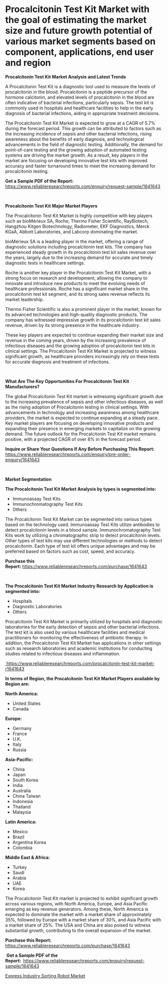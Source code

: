 <p><h1>Procalcitonin Test Kit Market with the goal of estimating the market size and future growth potential of various market segments based on component, applications, end user and region</h1></p><p><strong>Procalcitonin Test Kit Market Analysis and Latest Trends</strong></p>
<p><p>A Procalcitonin Test Kit is a diagnostic tool used to measure the levels of procalcitonin in the blood. Procalcitonin is a peptide precursor of the hormone calcitonin, and elevated levels of procalcitonin in the blood are often indicative of bacterial infections, particularly sepsis. The test kit is commonly used in hospitals and healthcare facilities to help in the early diagnosis of bacterial infections, aiding in appropriate treatment decisions.</p><p>The Procalcitonin Test Kit Market is expected to grow at a CAGR of 5.7% during the forecast period. This growth can be attributed to factors such as the increasing incidence of sepsis and other bacterial infections, rising awareness about the benefits of early diagnosis, and technological advancements in the field of diagnostic testing. Additionally, the demand for point-of-care testing and the growing adoption of automated testing systems are driving the market growth. As a result, key players in the market are focusing on developing innovative test kits with improved accuracy and faster turnaround times to meet the increasing demand for procalcitonin testing.</p></p>
<p><strong>Get a Sample PDF of the Report:&nbsp;</strong> <a href="https://www.reliableresearchreports.com/enquiry/request-sample/1641643">https://www.reliableresearchreports.com/enquiry/request-sample/1641643</a></p>
<p>&nbsp;</p>
<p><strong>Procalcitonin Test Kit Major Market Players</strong></p>
<p><p>The Procalcitonin Test Kit Market is highly competitive with key players such as bioMérieux SA, Roche, Thermo Fisher Scientific, RayBiotech, Hangzhou Kitgen Biotechnology, Radiometer, EKF Diagnostics, Merck KGaA, Abbott Laboratories, and Labcorp dominating the market. </p><p>bioMérieux SA is a leading player in the market, offering a range of diagnostic solutions including procalcitonin test kits. The company has experienced steady growth in its procalcitonin test kit sales revenue over the years, largely due to the increasing demand for accurate and timely diagnostic tests in healthcare settings.</p><p>Roche is another key player in the Procalcitonin Test Kit Market, with a strong focus on research and development, allowing the company to innovate and introduce new products to meet the evolving needs of healthcare professionals. Roche has a significant market share in the procalcitonin test kit segment, and its strong sales revenue reflects its market leadership.</p><p>Thermo Fisher Scientific is also a prominent player in the market, known for its advanced technologies and high-quality diagnostic products. The company has witnessed impressive growth in its procalcitonin test kit sales revenue, driven by its strong presence in the healthcare industry.</p><p>These key players are expected to continue expanding their market size and revenue in the coming years, driven by the increasing prevalence of infectious diseases and the growing adoption of procalcitonin test kits in clinical settings. The Procalcitonin Test Kit Market is projected to witness significant growth, as healthcare providers increasingly rely on these tests for accurate diagnosis and treatment of infections.</p></p>
<p>&nbsp;</p>
<p><strong>What Are The Key Opportunities For Procalcitonin Test Kit Manufacturers?</strong></p>
<p><p>The global Procalcitonin Test Kit market is witnessing significant growth due to the increasing prevalence of sepsis and other infectious diseases, as well as the rising adoption of Procalcitonin testing in clinical settings. With advancements in technology and increasing awareness among healthcare providers, the market is expected to continue expanding at a steady pace. Key market players are focusing on developing innovative products and expanding their presence in emerging markets to capitalize on the growing demand. The future outlook for the Procalcitonin Test Kit market remains positive, with a projected CAGR of over 8% in the forecast period.</p></p>
<p><strong>Inquire or Share Your Questions If Any Before Purchasing This Report:</strong> <a href="https://www.reliableresearchreports.com/enquiry/pre-order-enquiry/1641643">https://www.reliableresearchreports.com/enquiry/pre-order-enquiry/1641643</a></p>
<p>&nbsp;</p>
<p><strong>Market Segmentation</strong></p>
<p><strong>The Procalcitonin Test Kit Market Analysis by types is segmented into:</strong></p>
<p><ul><li>Immunoassay Test Kits</li><li>Immunochromatography Test Kits</li><li>Others</li></ul></p>
<p><p>The Procalcitonin Test Kit Market can be segmented into various types based on the technology used. Immunoassay Test Kits utilize antibodies to detect procalcitonin levels in a blood sample. Immunochromatography Test Kits work by utilizing a chromatographic strip to detect procalcitonin levels. Other types of test kits may use different technologies or methods to detect procalcitonin. Each type of test kit offers unique advantages and may be preferred based on factors such as cost, speed, and accuracy.</p></p>
<p><strong>Purchase this Report:&nbsp;</strong><a href="https://www.reliableresearchreports.com/purchase/1641643">https://www.reliableresearchreports.com/purchase/1641643</a></p>
<p>&nbsp;</p>
<p><strong>The Procalcitonin Test Kit Market Industry Research by Application is segmented into:</strong></p>
<p><ul><li>Hospitals</li><li>Diagnostic Laboratories</li><li>Others</li></ul></p>
<p><p>Procalcitonin Test Kit Market is primarily utilized by hospitals and diagnostic laboratories for the early detection of sepsis and other bacterial infections. The test kit is also used by various healthcare facilities and medical practitioners for monitoring the effectiveness of antibiotic therapy. In addition, the Procalcitonin Test Kit Market has applications in other settings such as research laboratories and academic institutions for conducting studies related to infectious diseases and inflammation.</p></p>
<p><a href="https://www.reliableresearchreports.com/procalcitonin-test-kit-market-r1641643">&nbsp;https://www.reliableresearchreports.com/procalcitonin-test-kit-market-r1641643</a></p>
<p><strong>In terms of Region, the Procalcitonin Test Kit Market Players available by Region are:</strong></p>
<p>
    <p> <strong> North America: </strong>
        <ul>
            <li>United States</li>
            <li>Canada</li>
        </ul>
        </p> 
    <p> <strong> Europe: </strong>
        <ul>
            <li>Germany</li>
            <li>France</li>
            <li>U.K.</li>
            <li>Italy</li>
            <li>Russia</li>
        </ul>
        </p> 
    <p> <strong> Asia-Pacific: </strong>
        <ul>
            <li>China</li>
            <li>Japan</li>
            <li>South Korea</li>
            <li>India</li>
            <li>Australia</li>
            <li>China Taiwan</li>
            <li>Indonesia</li>
            <li>Thailand</li>
            <li>Malaysia</li>
        </ul>
        </p> 
    <p> <strong> Latin America: </strong>
        <ul>
            <li>Mexico</li>
            <li>Brazil</li>
            <li>Argentina Korea</li>
            <li>Colombia</li>
        </ul>
        </p> 
    <p> <strong> Middle East & Africa: </strong>
        <ul>
            <li>Turkey</li>
            <li>Saudi</li>
            <li>Arabia</li>
            <li>UAE</li>
            <li>Korea</li>
        </ul>
    </p>
    </p>
<p><p>The Procalcitonin Test Kit market is projected to exhibit significant growth across various regions, with North America, Europe, and Asia Pacific emerging as key revenue generators. Among these, North America is expected to dominate the market with a market share of approximately 35%, followed by Europe with a market share of 30%, and Asia Pacific with a market share of 25%. The USA and China are also poised to witness substantial growth, contributing to the overall expansion of the market.</p></p>
<p><strong>Purchase this Report: </strong><a href="https://www.reliableresearchreports.com/purchase/1641643">https://www.reliableresearchreports.com/purchase/1641643</a></p>
<p>&nbsp;<strong>Get a Sample PDF of the Report:&nbsp;&nbsp;</strong><a href="https://www.reliableresearchreports.com/enquiry/request-sample/1641643">https://www.reliableresearchreports.com/enquiry/request-sample/1641643</a></p>
<p><strong></strong></p>
<p><p><a href="https://github.com/IzaiahBartell/Market-Research-Report-List-1/blob/main/express-industry-sorting-robot-market.md">Express Industry Sorting Robot Market</a></p></p>